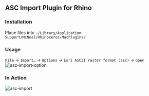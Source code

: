 ## ASC Import Plugin for Rhino

### Installation
Place files into `~/Library/Application Support/McNeel/Rhinoceros/MacPlugIns/`

### Usage
`File` → `Import…` → `Options` → `Esri ASCII raster format (asc)` → `Open`
![asc-import-option](https://user-images.githubusercontent.com/317202/73608931-7825c500-45c0-11ea-957f-92b80c9750b8.png)


### In Action
![asc-import](https://user-images.githubusercontent.com/317202/73608898-1feec300-45c0-11ea-90b3-03ca66d9c980.png)
